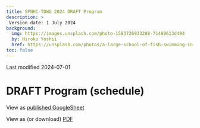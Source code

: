 ```yaml
---
title: SPNHC-TDWG 2024 DRAFT Program
description: >
 Version date: 1 July 2024
background:
  img: https://images.unsplash.com/photo-1583726933208-71489613d494
  by: Hiroko Yoshii
  href: https://unsplash.com/photos/a-large-school-of-fish-swimming-in-the-ocean-vYsOa_s3C6g
toc: false
---
```

Last modified 2024-07-01

# DRAFT Program (schedule)

View as [published GoogleSheet](http://bit.ly/3RNaEuI)

View as (or download) [PDF](https://static.tdwg.org/conferences/2024/spnhc-tdwg-2024-schedule__DRAFT__1-july-2024.pdf)

